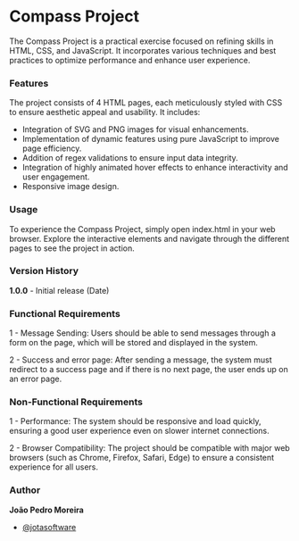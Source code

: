 # Compass Project

The Compass Project is a practical exercise focused on refining skills in HTML, CSS, and JavaScript. It incorporates various techniques and best practices to optimize performance and enhance user experience.

### Features

The project consists of 4 HTML pages, each meticulously styled with CSS to ensure aesthetic appeal and usability. It includes:

- Integration of SVG and PNG images for visual enhancements.
- Implementation of dynamic features using pure JavaScript to improve page efficiency.
- Addition of regex validations to ensure input data integrity.
- Integration of highly animated hover effects to enhance interactivity and user engagement.
- Responsive image design.

### Usage

To experience the Compass Project, simply open index.html in your web browser. Explore the interactive elements and navigate through the different pages to see the project in action.

### Version History

**1.0.0** - Initial release (Date)

### Functional Requirements

1 - Message Sending: Users should be able to send messages through a form on the page, which will be stored and displayed in the system.

2 - Success and error page: After sending a message, the system must redirect to a success page and if there is no next page, the user ends up on an error page.

### Non-Functional Requirements

1 - Performance: The system should be responsive and load quickly, ensuring a good user experience even on slower internet connections.

2 - Browser Compatibility: The project should be compatible with major web browsers (such as Chrome, Firefox, Safari, Edge) to ensure a consistent experience for all users.

### Author

**João Pedro Moreira**
- [@jotasoftware](https://www.github.com/jotasoftware)
